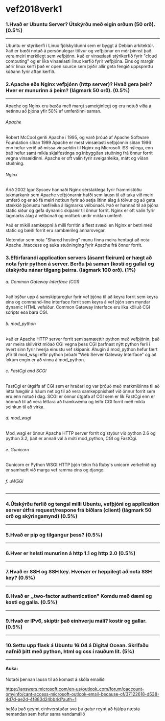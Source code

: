 # vef2018verk1

### 1.Hvað er Ubuntu Server? Útskýrðu með eigin orðum (50 orð). (0.5%)
---------
Ubuntu er stýrikerfi í Linux fjölskyldunni sem er byggt á Debian arkitektúr.
Það er bæði notað á persónulegar tölvur og vefþjónar en mér þinnst það vera meiri merkilegt sem vefþjónn.
Það er vinsælasti stýrikerfið fyrir "cloud computing" og er líka vinsælasti linux kerfið fyrir vefþjóna.
Eins og margir aðrir linux kerfi það er open source sem þýðir allir geta fengið uppsprettu kóðann fyrir aftan kerfið.
### 2.Apache eða Nginx vefþjónn (http server)? Hvað gera þeir? Hver er munurinn á þeim? (lágmark 50 orð). (0.5%)
---------
Apache og Nginx eru bæðu með margt sameiginlegt og eru notuð víða á netinnu að þjóna yfir 50% af umferðinni saman.
###### Apache
Robert McCool gerði Apache í 1995, og varð þróuð af Apache Software Foundation síðan 1999
Apache er mest vinsælasti vefþjónnin síðan 1996 enn hefur verið að missa vinsældin til Nginx og Microsoft ISS nýlega, enn það hefur samt mikla skjalfestinga og inbyggðan stuðning frá önnur forrit vegna vinsældinni.
Apache er oft valin fyrir sveiganleika, mátt og víðan stuðning.

###### Nginx
Árið 2002 Igor Sysoev hannaði Nginx sérstaklega fyrir frammistöðu takmarkanir sem Apache vefþjónarnir hafði sem lausn til að taka við meiri umferð og er að fá meiri notkun fyrir að setja lítinn álag á tölvur og að geta stækkið þjónustu hæfileika á lágmarks vélbúnaði.
Það er hannað til að þjóna static síður og gefa dynamic skipanir til önnur forrit.
Nginx er oft valin fyrir lágmarks álag á vélbúnað og móttæk undir miklan umferð.

Það er mikill samkeppni á milli forritin á flest svæði en Nginx er betri með static og bæði forrit eru sambærileg annarsvegar.

Notendur sem nota "Shared hosting" munu finna meira hentugt að nota Apache .htaccess og auka stuðninging fyrir Apache frá önnur forrit.

### 3.Eftirfarandi application servers (ásamt fleirum) er hægt að nota fyrir python á server. Berðu þá saman (kosti og galla) og útskýrðu nánar tilgang þeirra. (lágmark 100 orð). (1%)
###### a. Common Gateway Interface (CGI)
Það býður upp á samskiptareglur fyrir vef þjóna til að keyra forrit sem keyra eins og command-line interface forrit sem keyra á vef þjón sem myndar dynamic HTML vefsíður. Common Gateway Interface eru líka kölluð CGI scripts eða bara CGI.
###### b. mod_python
Það er Apache HTTP server forrit sem samæettir python með vefþjónin, það var meira skilvirkt miðað CGI vegna þess CGI þarfnast nýtt python ferli í hvert sinn fyrir hverja einustu vef skipanir.
Áhugin á mod_python hefur fært yfir til mod_wsgi eftir python þróaði "Web Server Gateway Interface" og að lokum engin er að vinna á mod_python.
###### c. FastCgi and SCGI
FastCgi er útgáfa af CGI sem er hraðari og var þróuð með markmiðinna til að létta hægðir á háum net og til að vera samkeppnishæf við önnur forrit sem eru enn notuð í dag.
SCGI er önnur útgáfa af CGI sem er lík FastCgi enn er hönnuð til að vera léttara að framkvæma og leifir CGI forrit með mikla seinkun til að virka.
###### d. mod_wsgi
Mod_wsgi er önnur Apache HTTP server forrit og styður við python 2.6 og python 3.2, það er annað val á móti mod_python, CGI og FastCgi.
###### e. Gunicorn
Gunicorn er Python WSGI HTTP þjón tekin frá Ruby's unicorn verkefnið og er samhæft við marga vef ramma eins og django.
###### f. uWSGI
--------

### 4.Útskýrðu ferlið og tengsl milli Ubuntu, vefþjóni og application server útfrá request/respone frá biðlara (client) (lágmark 50 orð og skýringamynd) (0.5%)
---------

### 5.Hvað er pip og tilgangur þess? (0.5%)
---------

### 6.Hver er helsti munurinn á http 1.1 og http 2.0 (0.5%)
---------

### 7.Hvað er SSH og SSH key. Hvenær er heppilegt að nota SSH key? (0.5%)
---------

### 8.Hvað er ,,two-factor authentication" Komdu með dæmi og kosti og galla. (0.5%)
---------

### 9.Hvað er IPv6, skiptir það einhverju máli? kostir og gallar. (0.5%)
---------

### 10.Settu upp flask á Ubuntu 16.04 á Digital Ocean. Skrifaðu nafnið þitt með python, html og css í rauðum lit. (5%)
---------

#### Auka:
Notaði þennan lausn til að komast á skóla emailið

https://answers.microsoft.com/en-us/outlook_com/forum/oaccount-omyinfo/cant-access-microsoft-outlook-email-because-of/37122618-d538-4d7d-ae2d-4f883d24bb4d?auth=1

hafðu það geymt einhverstaðar svo þú *getur* reynt að hjálpa næsta nemandan sem hefur sama vandamálið
